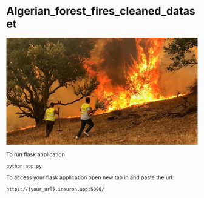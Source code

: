 # Algerian_forest_fires_cleaned_dataset

![image](https://github.com/Shansince2k3/project/blob/2a678105219a60c9d08392bef5a188e9a6af1890/.vscode/templates/_120028000_algeriartr.jpg.webp)

To run flask application 

```
python app.py
```


To access your flask application open new tab in and paste the url:
```
https://{your_url}.ineuron.app:5000/
```

